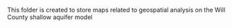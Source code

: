 This folder is created to store maps related to geospatial analysis on the Will County shallow aquifer model
